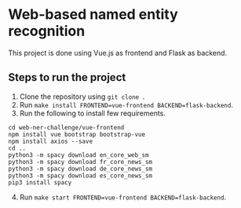 # Web-based named entity recognition

This project is done using Vue.js as frontend and Flask as backend.

## Steps to run the project
1. Clone the repository using `git clone `.
2. Run `make install FRONTEND=vue-frontend BACKEND=flask-backend`.
3. Run the following to install few requirements.
```
cd web-ner-challenge/vue-frontend
npm install vue bootstrap bootstrap-vue
npm install axios --save
cd ..
python3 -m spacy download en_core_web_sm
python3 -m spacy download fr_core_news_sm
python3 -m spacy download de_core_news_sm
python3 -m spacy download es_core_news_sm
pip3 install spacy
```
4. Run `make start FRONTEND=vue-frontend BACKEND=flask-backend`.
